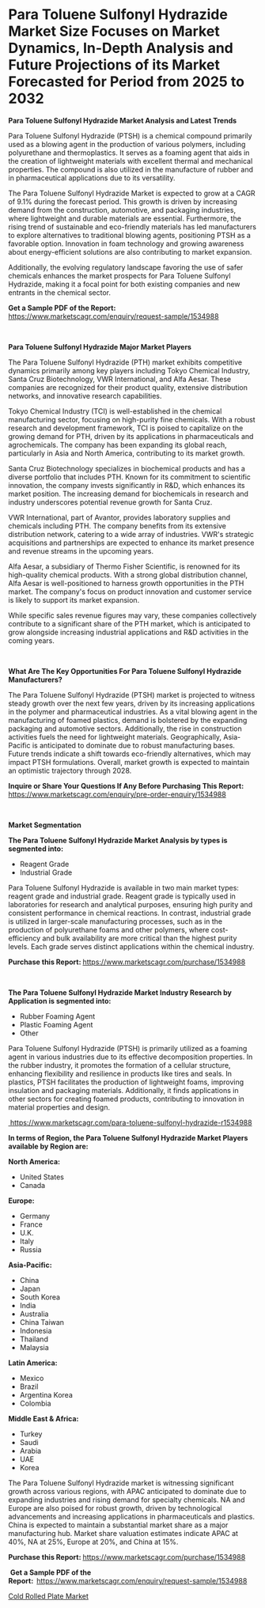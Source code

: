 <p><h1>Para Toluene Sulfonyl Hydrazide Market Size Focuses on Market Dynamics, In-Depth Analysis and Future Projections of its Market Forecasted for Period from 2025 to 2032</h1></p><p><strong>Para Toluene Sulfonyl Hydrazide Market Analysis and Latest Trends</strong></p>
<p><p>Para Toluene Sulfonyl Hydrazide (PTSH) is a chemical compound primarily used as a blowing agent in the production of various polymers, including polyurethane and thermoplastics. It serves as a foaming agent that aids in the creation of lightweight materials with excellent thermal and mechanical properties. The compound is also utilized in the manufacture of rubber and in pharmaceutical applications due to its versatility.</p><p>The Para Toluene Sulfonyl Hydrazide Market is expected to grow at a CAGR of 9.1% during the forecast period. This growth is driven by increasing demand from the construction, automotive, and packaging industries, where lightweight and durable materials are essential. Furthermore, the rising trend of sustainable and eco-friendly materials has led manufacturers to explore alternatives to traditional blowing agents, positioning PTSH as a favorable option. Innovation in foam technology and growing awareness about energy-efficient solutions are also contributing to market expansion. </p><p>Additionally, the evolving regulatory landscape favoring the use of safer chemicals enhances the market prospects for Para Toluene Sulfonyl Hydrazide, making it a focal point for both existing companies and new entrants in the chemical sector.</p></p>
<p><strong>Get a Sample PDF of the Report:&nbsp;</strong> <a href="https://www.marketscagr.com/enquiry/request-sample/1534988?utm_campaign=3195&utm_medium=2&utm_source=Github&utm_content=ia&utm_term=31032025&utm_id=para-toluene-sulfonyl-hydrazide">https://www.marketscagr.com/enquiry/request-sample/1534988</a></p>
<p>&nbsp;</p>
<p><strong>Para Toluene Sulfonyl Hydrazide Major Market Players</strong></p>
<p><p>The Para Toluene Sulfonyl Hydrazide (PTH) market exhibits competitive dynamics primarily among key players including Tokyo Chemical Industry, Santa Cruz Biotechnology, VWR International, and Alfa Aesar. These companies are recognized for their product quality, extensive distribution networks, and innovative research capabilities.</p><p>Tokyo Chemical Industry (TCI) is well-established in the chemical manufacturing sector, focusing on high-purity fine chemicals. With a robust research and development framework, TCI is poised to capitalize on the growing demand for PTH, driven by its applications in pharmaceuticals and agrochemicals. The company has been expanding its global reach, particularly in Asia and North America, contributing to its market growth.</p><p>Santa Cruz Biotechnology specializes in biochemical products and has a diverse portfolio that includes PTH. Known for its commitment to scientific innovation, the company invests significantly in R&D, which enhances its market position. The increasing demand for biochemicals in research and industry underscores potential revenue growth for Santa Cruz.</p><p>VWR International, part of Avantor, provides laboratory supplies and chemicals including PTH. The company benefits from its extensive distribution network, catering to a wide array of industries. VWR's strategic acquisitions and partnerships are expected to enhance its market presence and revenue streams in the upcoming years.</p><p>Alfa Aesar, a subsidiary of Thermo Fisher Scientific, is renowned for its high-quality chemical products. With a strong global distribution channel, Alfa Aesar is well-positioned to harness growth opportunities in the PTH market. The company's focus on product innovation and customer service is likely to support its market expansion.</p><p>While specific sales revenue figures may vary, these companies collectively contribute to a significant share of the PTH market, which is anticipated to grow alongside increasing industrial applications and R&D activities in the coming years.</p></p>
<p>&nbsp;</p>
<p><strong>What Are The Key Opportunities For Para Toluene Sulfonyl Hydrazide Manufacturers?</strong></p>
<p><p>The Para Toluene Sulfonyl Hydrazide (PTSH) market is projected to witness steady growth over the next few years, driven by its increasing applications in the polymer and pharmaceutical industries. As a vital blowing agent in the manufacturing of foamed plastics, demand is bolstered by the expanding packaging and automotive sectors. Additionally, the rise in construction activities fuels the need for lightweight materials. Geographically, Asia-Pacific is anticipated to dominate due to robust manufacturing bases. Future trends indicate a shift towards eco-friendly alternatives, which may impact PTSH formulations. Overall, market growth is expected to maintain an optimistic trajectory through 2028.</p></p>
<p><strong>Inquire or Share Your Questions If Any Before Purchasing This Report:</strong> <a href="https://www.marketscagr.com/enquiry/pre-order-enquiry/1534988?utm_campaign=3195&utm_medium=2&utm_source=Github&utm_content=ia&utm_term=31032025&utm_id=para-toluene-sulfonyl-hydrazide">https://www.marketscagr.com/enquiry/pre-order-enquiry/1534988</a></p>
<p>&nbsp;</p>
<p><strong>Market Segmentation</strong></p>
<p><strong>The Para Toluene Sulfonyl Hydrazide Market Analysis by types is segmented into:</strong></p>
<p><ul><li>Reagent Grade</li><li>Industrial Grade</li></ul></p>
<p><p>Para Toluene Sulfonyl Hydrazide is available in two main market types: reagent grade and industrial grade. Reagent grade is typically used in laboratories for research and analytical purposes, ensuring high purity and consistent performance in chemical reactions. In contrast, industrial grade is utilized in larger-scale manufacturing processes, such as in the production of polyurethane foams and other polymers, where cost-efficiency and bulk availability are more critical than the highest purity levels. Each grade serves distinct applications within the chemical industry.</p></p>
<p><strong>Purchase this Report:&nbsp;</strong><a href="https://www.marketscagr.com/purchase/1534988?utm_campaign=3195&utm_medium=2&utm_source=Github&utm_content=ia&utm_term=31032025&utm_id=para-toluene-sulfonyl-hydrazide">https://www.marketscagr.com/purchase/1534988</a></p>
<p>&nbsp;</p>
<p><strong>The Para Toluene Sulfonyl Hydrazide Market Industry Research by Application is segmented into:</strong></p>
<p><ul><li>Rubber Foaming Agent</li><li>Plastic Foaming Agent</li><li>Other</li></ul></p>
<p><p>Para Toluene Sulfonyl Hydrazide (PTSH) is primarily utilized as a foaming agent in various industries due to its effective decomposition properties. In the rubber industry, it promotes the formation of a cellular structure, enhancing flexibility and resilience in products like tires and seals. In plastics, PTSH facilitates the production of lightweight foams, improving insulation and packaging materials. Additionally, it finds applications in other sectors for creating foamed products, contributing to innovation in material properties and design.</p></p>
<p><a href="https://www.marketscagr.com/para-toluene-sulfonyl-hydrazide-r1534988?utm_campaign=3195&utm_medium=2&utm_source=Github&utm_content=ia&utm_term=31032025&utm_id=para-toluene-sulfonyl-hydrazide">&nbsp;https://www.marketscagr.com/para-toluene-sulfonyl-hydrazide-r1534988</a></p>
<p><strong>In terms of Region, the Para Toluene Sulfonyl Hydrazide Market Players available by Region are:</strong></p>
<p>
    <p> <strong> North America: </strong>
        <ul>
            <li>United States</li>
            <li>Canada</li>
        </ul>
        </p> 
    <p> <strong> Europe: </strong>
        <ul>
            <li>Germany</li>
            <li>France</li>
            <li>U.K.</li>
            <li>Italy</li>
            <li>Russia</li>
        </ul>
        </p> 
    <p> <strong> Asia-Pacific: </strong>
        <ul>
            <li>China</li>
            <li>Japan</li>
            <li>South Korea</li>
            <li>India</li>
            <li>Australia</li>
            <li>China Taiwan</li>
            <li>Indonesia</li>
            <li>Thailand</li>
            <li>Malaysia</li>
        </ul>
        </p> 
    <p> <strong> Latin America: </strong>
        <ul>
            <li>Mexico</li>
            <li>Brazil</li>
            <li>Argentina Korea</li>
            <li>Colombia</li>
        </ul>
        </p> 
    <p> <strong> Middle East & Africa: </strong>
        <ul>
            <li>Turkey</li>
            <li>Saudi</li>
            <li>Arabia</li>
            <li>UAE</li>
            <li>Korea</li>
        </ul>
    </p>
    </p>
<p><p>The Para Toluene Sulfonyl Hydrazide market is witnessing significant growth across various regions, with APAC anticipated to dominate due to expanding industries and rising demand for specialty chemicals. NA and Europe are also poised for robust growth, driven by technological advancements and increasing applications in pharmaceuticals and plastics. China is expected to maintain a substantial market share as a major manufacturing hub. Market share valuation estimates indicate APAC at 40%, NA at 25%, Europe at 20%, and China at 15%.</p></p>
<p><strong>Purchase this Report: </strong><a href="https://www.marketscagr.com/purchase/1534988?utm_campaign=3195&utm_medium=2&utm_source=Github&utm_content=ia&utm_term=31032025&utm_id=para-toluene-sulfonyl-hydrazide">https://www.marketscagr.com/purchase/1534988</a></p>
<p>&nbsp;<strong>Get a Sample PDF of the Report:&nbsp;&nbsp;</strong><a href="https://www.marketscagr.com/enquiry/request-sample/1534988?utm_campaign=3195&utm_medium=2&utm_source=Github&utm_content=ia&utm_term=31032025&utm_id=para-toluene-sulfonyl-hydrazide">https://www.marketscagr.com/enquiry/request-sample/1534988</a></p>
<p><strong></strong></p>
<p><p><a href="https://github.com/wakerizaak8g/Market-Research-Report-List-1/blob/main/cold-rolled-plate-market.md?utm_campaign=3195&utm_medium=2&utm_source=Github&utm_content=ia&utm_term=31032025&utm_id=para-toluene-sulfonyl-hydrazide">Cold Rolled Plate Market</a></p></p>